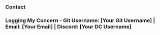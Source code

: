 ### Contact

### Logging My Concern - Git Username: [Your Git Username] | Email: [Your Email] | Discord: [Your DC Username]

